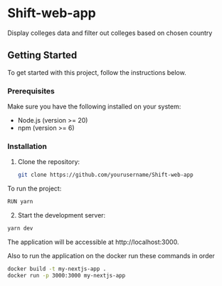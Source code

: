 # Shift-web-app

Display colleges data and filter out colleges based on chosen country

## Getting Started

To get started with this project, follow the instructions below.

### Prerequisites

Make sure you have the following installed on your system:

- Node.js (version >= 20)
- npm (version >= 6)

### Installation

1. Clone the repository:

   ```bash
   git clone https://github.com/yourusername/Shift-web-app

   ```

To run the project:

```bash
RUN yarn
```

2. Start the development server:

```bash
yarn dev
```

The application will be accessible at http://localhost:3000.

Also to run the application on the docker run these commands in order

```bash
docker build -t my-nextjs-app .
docker run -p 3000:3000 my-nextjs-app
```

